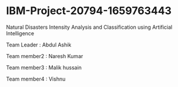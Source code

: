 # IBM-Project-20794-1659763443
Natural Disasters Intensity Analysis and Classification using Artificial Intelligence

Team Leader : Abdul Ashik 

Team member2 : Naresh Kumar

Team member3 : Malik hussain

Team member4 : Vishnu
